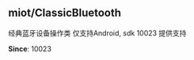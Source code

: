 <a name="module_miot/ClassicBluetooth"></a>

## miot/ClassicBluetooth
经典蓝牙设备操作类  仅支持Android, sdk 10023 提供支持

  
**Since**: 10023  
